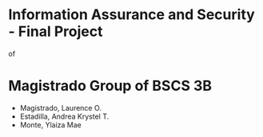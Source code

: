 # Information Assurance and Security - Final Project
of
# Magistrado Group of BSCS 3B
- Magistrado, Laurence O.
- Estadilla, Andrea Krystel T.
- Monte, Ylaiza Mae

